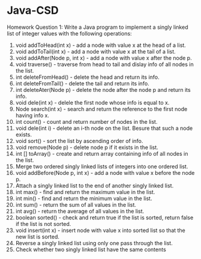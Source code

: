 # Java-CSD
Homework 
Question 1: Write a Java program to implement a singly linked list of integer values with the following operations:
  1. void addToHead(int x) - add a node with value x at the head of a list.
  2. void addToTail(int x) - add a node with value x at the tail of a list.
  3. void addAfter(Node p, int x) - add a node with value x after the node p.
  4. void traverse() - traverse from head to tail and dislay info of all nodes in the list.
  5. int deleteFromHead() - delete the head and return its info.
  6. int deleteFromTail() - delete the tail and return its info.
  7. int deleteAter(Node p) - delete the node after the node p and return its info.
  8. void dele(int x) - delele the first node whose info is equal to x.
  9. Node search(int x) - search and return the reference to the first node having info x.
  10. int count() - count and return number of nodes in the list.
  11. void dele(int i) - delete an i-th node on the list. Besure that such a node exists.
  12. void sort() - sort the list by ascending order of info.
  13. void remove(Node p) - delete node p if it exists in the list.
  14. int [] toArray() - create and return array containing info of all nodes in the list.
  15. Merge two ordered singly linked lists of integers into one ordered list.
  16. void addBefore(Node p, int x) - add a node with value x before the node p.
  17. Attach a singly linked list to the end of another singly linked list.
  18. int max() - find and return the maximum value in the list.
  19. int min() - find and return the minimum value in the list.
  20. int sum() - return the sum of all values in the list.
  21. int avg() - return the average of all values in the list.
  22. boolean sorted() - check and return true if the list is sorted, return false if the list is not sorted.
  23. void insert(int x) - insert node with value x into sorted list so that the new list is sorted.
  24. Reverse a singly linked list using only one pass through the list.
  25. Check whether two singly linked list have the same contents
